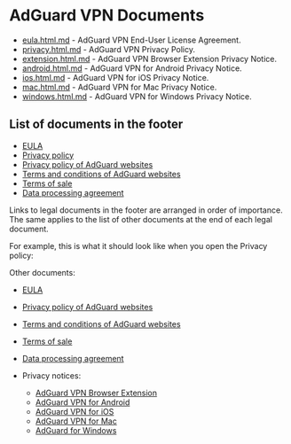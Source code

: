 
# AdGuard VPN Documents

- [eula.html.md](eula.html.md) - AdGuard VPN End-User License Agreement.
- [privacy.html.md](privacy.html.md) - AdGuard VPN Privacy Policy.
- [extension.html.md](privacy/extension.html.md) - AdGuard VPN Browser Extension Privacy Notice.
- [android.html.md](privacy/android.html.md) - AdGuard VPN for Android Privacy Notice.
- [ios.html.md](privacy/ios.html.md) - AdGuard VPN for iOS Privacy Notice.
- [mac.html.md](privacy/mac.html.md) - AdGuard VPN for Mac Privacy Notice.
- [windows.html.md](privacy/windows.html.md) - AdGuard VPN for Windows Privacy Notice.

## List of documents in the footer

- [EULA](eula.html.md)
- [Privacy policy](privacy.html.md)
- [Privacy policy of AdGuard websites](adguard.com/website-privacy.html.md)
- [Terms and conditions of AdGuard websites](https://adguard.com/en/terms-and-conditions.html)
- [Terms of sale](https://adguard.com/en/terms-of-sale.html)
- [Data processing agreement](https://adguard.com/en/data-processing-agreement.html)

Links to legal documents in the footer are arranged in order of importance. The same applies to the list of other documents at the end of each legal document.

For example, this is what it should look like when you open the Privacy policy:

Other documents:

- [EULA](eula.html.md)
- [Privacy policy of AdGuard websites](adguard.com/website-privacy.html.md)

- [Terms and conditions of AdGuard websites](https://adguard.com/en/terms-and-conditions.html)
- [Terms of sale](https://adguard.com/en/terms-of-sale.html)
- [Data processing agreement](https://adguard.com/en/data-processing-agreement.html)

- Privacy notices:
    - [AdGuard VPN Browser Extension](privacy/extension.html.md)
    - [AdGuard VPN for Android](privacy/android.html.md)
    - [AdGuard VPN for iOS](privacy/ios.html.md)
    - [AdGuard VPN for Mac](privacy/mac.html.md)
    - [AdGuard for Windows](privacy/windows.html.md)

